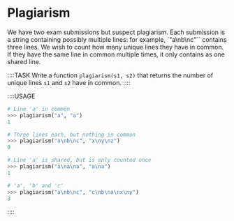 # Plagiarism

We have two exam submissions but suspect plagiarism.
Each submission is a string containing possibly multiple lines: for example, `"a\nb\nc"`` contains three lines.
We wish to count how many unique lines they have in common.
If they have the same line in common multiple times, it only contains as one shared line.

::::TASK
Write a function `plagiarism(s1, s2)` that returns the number of unique lines `s1` and `s2` have in common.
::::

::::USAGE

```python
# Line 'a' in common
>>> plagiarism("a", "a")
1

# Three lines each, but nothing in common
>>> plagiarism("a\nb\nc", "x\ny\nz")
0

# Line 'a' is shared, but is only counted once
>>> plagiarism("a\na\na", "a\na")
1

# 'a', 'b' and 'c'
>>> plagiarism("a\nb\nc", "c\nb\na\nx\ny")
3
```

::::
